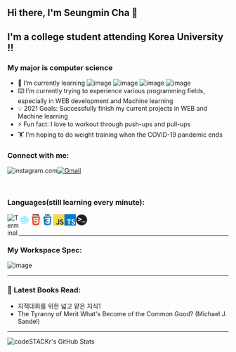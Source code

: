 ## Hi there, I'm Seungmin Cha 👋

## I'm a college student attending Korea University !!

### My major is computer science

- 🌱 I’m currently learning ![image][javascript] ![image][react] ![image][typescript] ![image][css3]
- ⌨️ I’m currently trying to experience various programming fields, especially in WEB development and Machine learning
- 💡 2021 Goals: Successfully finish my current projects in WEB and Machine learning
- ⚡ Fun fact: I love to workout through push-ups and pull-ups
- 🏋️ I'm hoping to do weight training when the COVID-19 pandemic ends

### Connect with me:

[<img align="left" alt="instagram.com" src="https://img.shields.io/badge/Instagram-E4405F?style=for-the-badge&logo=instagram&logoColor=white" />][instagram]
[![Gmail](https://img.shields.io/badge/Gmail-D14836?style=for-the-badge&logo=gmail&logoColor=white&link=mailto:dominico1225@gmail.com)](mailto:dominico1225@gmail.com)

<br />

### Languages(still learning every minute):

<img align="left" alt="Terminal" width="26px" src="https://cdn.jsdelivr.net/npm/simple-icons@v4/icons/c.svg" />

<img align="left" alt="React" width="26px" src="https://raw.githubusercontent.com/github/explore/80688e429a7d4ef2fca1e82350fe8e3517d3494d/topics/react/react.png" />

<img align="left" alt="HTML5" width="26px" src="https://raw.githubusercontent.com/github/explore/80688e429a7d4ef2fca1e82350fe8e3517d3494d/topics/html/html.png" />

<img align="left" alt="CSS3" width="26px" src="https://raw.githubusercontent.com/github/explore/80688e429a7d4ef2fca1e82350fe8e3517d3494d/topics/css/css.png"/>

<img align="left" alt="Terminal" width="26px" src="https://raw.githubusercontent.com/github/explore/80688e429a7d4ef2fca1e82350fe8e3517d3494d/topics/javascript/javascript.png"/>

<img align="left" alt="Terminal" width="26px" src="https://raw.githubusercontent.com/github/explore/80688e429a7d4ef2fca1e82350fe8e3517d3494d/topics/typescript/typescript.png"/>

<img align="left" alt="Terminal" width="26px" src="https://raw.githubusercontent.com/github/explore/80688e429a7d4ef2fca1e82350fe8e3517d3494d/topics/terminal/terminal.png" />

<br />
<br />

---

### My Workspace Spec:

![image][macbook]

---

### 📕 Latest Books Read:

- 지적대화를 위한 넓고 얕은 지식1
- The Tyranny of Merit What's Become of the Common Good? (Michael J. Sandel)

---
<img align="left" alt="codeSTACKr's GitHub Stats" src="https://github-readme-stats-git-master.virtuso1225.vercel.app/api?username=Virtuso1225&show_icons=true&hide_border=true" />

[instagram]: https://www.instagram.com/chaeus_1225/
[javascript]: https://img.shields.io/badge/JavaScript-F7DF1E?style=for-the-badge&logo=javascript&logoColor=black
[react]: https://img.shields.io/badge/React-20232A?style=for-the-badge&logo=react&logoColor=61DAFB
[typescript]: https://img.shields.io/badge/TypeScript-007ACC?style=for-the-badge&logo=typescript&logoColor=white
[css3]: https://img.shields.io/badge/CSS-239120?&style=for-the-badge&logo=css3&logoColor=white
[gmail]: https://img.shields.io/badge/Gmail-D14836?style=for-the-badge&logo=gmail&logoColor=white
[macbook]: https://img.shields.io/badge/Apple-MacBook_Pro_2019-999999?style=for-the-badge&logo=apple&logoColor=white
